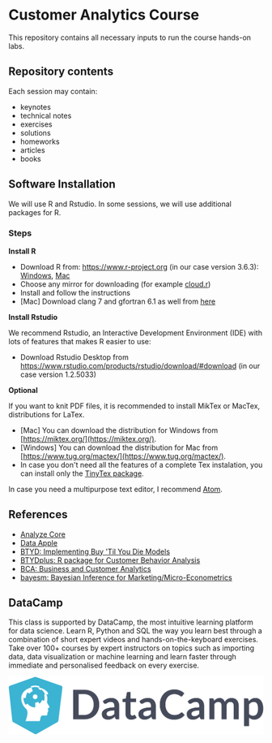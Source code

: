 # Customer Analytics Course

This repository contains all necessary inputs to run the course hands-on labs. 

## Repository contents

Each session may contain:

  - keynotes
  - technical notes
  - exercises
  - solutions
  - homeworks
  - articles
  - books

## Software Installation

We will use R and Rstudio. In some sessions, we will use additional packages for R.

### Steps

**Install R**

  - Download R from: https://www.r-project.org (in our case version 3.6.3): [Windows](https://cloud.r-project.org/bin/windows/), [Mac](https://cloud.r-project.org/bin/macosx/)
  - Choose any mirror for downloading (for example [cloud.r](https://cloud.r-project.org))
  - Install and follow the instructions
  - [Mac] Download clang 7 and gfortran 6.1 as well from [here](https://cloud.r-project.org/bin/macosx/tools/)

**Install Rstudio**

We recommend Rstudio, an Interactive Development Environment (IDE) with lots of features that makes R easier to use:

  - Download Rstudio Desktop from https://www.rstudio.com/products/rstudio/download/#download (in our case version 1.2.5033)

**Optional**

If you want to knit PDF files, it is recommended to install MikTex or MacTex, distributions for LaTex.

  - [Mac] You can download the distribution for Windows from [https://miktex.org/](https://miktex.org/).
  - [Windows] You can download the distribution for Mac from [https://www.tug.org/mactex/](https://www.tug.org/mactex/).
  - In case you don't need all the features of a complete Tex instalation, you can install only the [TinyTex package](https://yihui.name/tinytex/).

In case you need a multipurpose text editor, I recommend [Atom](https://atom.io).

## References

 - [Analyze Core](http://analyzecore.com)
 - [Data Apple](http://www.dataapple.net)
 - [BTYD: Implementing Buy 'Til You Die Models](http://cran.r-project.org/web/packages/BTYD/)
 - [BTYDplus: R package for Customer Behavior Analysis](https://github.com/mplatzer/BTYDplus)
 - [BCA: Business and Customer Analytics](http://cran.r-project.org/web/packages/BCA/) 
 - [bayesm: Bayesian Inference for Marketing/Micro-Econometrics](https://cran.r-project.org/web/packages/bayesm/index.html)
 
## DataCamp  

This class is supported by DataCamp, the most intuitive learning platform for data science. Learn R, Python and SQL the way you learn best through a combination of short expert videos and hands-on-the-keyboard exercises. Take over 100+ courses by expert instructors on topics such as importing data, data visualization or machine learning and learn faster through immediate and personalised feedback on every exercise.

![Source: DataCamp](images/DataCamp_Horizontal_RGB-d196011f63ebda76dc5c9772425cf9541b8639af842d5e5476ef10f2460ed1e4.png)
